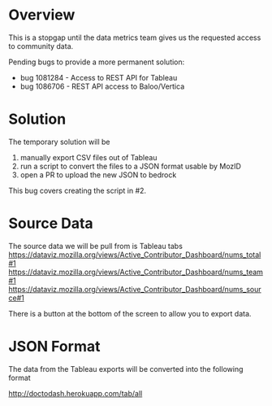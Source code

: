 # Overview

This is a stopgap until the data metrics team gives us the requested access to community data.

Pending bugs to provide a more permanent solution:

* bug 1081284 - Access to REST API for Tableau
* bug 1086706 - REST API access to Baloo/Vertica

# Solution

The temporary solution will be 

1. manually export CSV files out of Tableau
2. run a script to convert the files to a JSON format usable by MozID
3. open a PR to upload the new JSON to bedrock

This bug covers creating the script in #2.

# Source Data

The source data we will be pull from is Tableau tabs
https://dataviz.mozilla.org/views/Active_Contributor_Dashboard/nums_total#1
https://dataviz.mozilla.org/views/Active_Contributor_Dashboard/nums_team#1
https://dataviz.mozilla.org/views/Active_Contributor_Dashboard/nums_source#1

There is a button at the bottom of the screen to allow you to export data.

# JSON Format

The data from the Tableau exports will be converted into the following format

http://doctodash.herokuapp.com/tab/all
